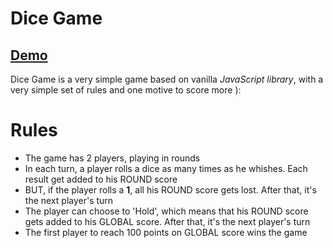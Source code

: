 # Dice Game

## **[Demo](https://insidershiv.github.io/Dicegame/)** 

Dice Game is a very simple game based on  vanilla _JavaScript library_, with a very simple set of rules and one motive to score more ):  


# Rules

- The game has 2 players, playing in rounds
- In each turn, a player rolls a dice as many times as he whishes. Each result get added to his ROUND score
- BUT, if the player rolls a **1**, all his ROUND score gets lost. After that, it's the next player's turn
- The player can choose to 'Hold', which means that his ROUND score gets added to his GLOBAL score. After that, it's the next player's turn
- The first player to reach 100 points on GLOBAL score wins the game
